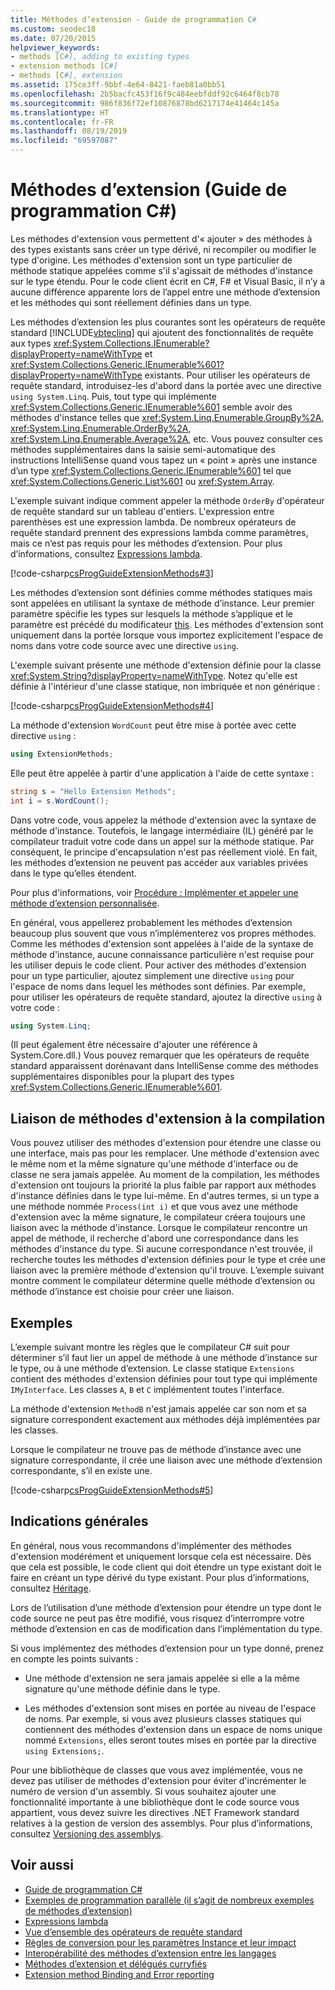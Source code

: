 ```yaml
---
title: Méthodes d’extension - Guide de programmation C#
ms.custom: seodec18
ms.date: 07/20/2015
helpviewer_keywords:
- methods [C#], adding to existing types
- extension methods [C#]
- methods [C#], extension
ms.assetid: 175ce3ff-9bbf-4e64-8421-faeb81a0bb51
ms.openlocfilehash: 2b5bacfc453f16f9c484eebfddf92c6464f8cb78
ms.sourcegitcommit: 986f836f72ef10876878bd6217174e41464c145a
ms.translationtype: HT
ms.contentlocale: fr-FR
ms.lasthandoff: 08/19/2019
ms.locfileid: "69597087"
---
```

# <a name="extension-methods-c-programming-guide"></a>Méthodes d’extension (Guide de programmation C#)
Les méthodes d'extension vous permettent d'« ajouter » des méthodes à des types existants sans créer un type dérivé, ni recompiler ou modifier le type d'origine. Les méthodes d'extension sont un type particulier de méthode statique appelées comme s'il s'agissait de méthodes d'instance sur le type étendu. Pour le code client écrit en C#, F# et Visual Basic, il n’y a aucune différence apparente lors de l’appel entre une méthode d’extension et les méthodes qui sont réellement définies dans un type.  
  
 Les méthodes d’extension les plus courantes sont les opérateurs de requête standard [!INCLUDE[vbteclinq](~/includes/vbteclinq-md.md)] qui ajoutent des fonctionnalités de requête aux types <xref:System.Collections.IEnumerable?displayProperty=nameWithType> et <xref:System.Collections.Generic.IEnumerable%601?displayProperty=nameWithType> existants. Pour utiliser les opérateurs de requête standard, introduisez-les d'abord dans la portée avec une directive `using System.Linq`. Puis, tout type qui implémente <xref:System.Collections.Generic.IEnumerable%601> semble avoir des méthodes d'instance telles que <xref:System.Linq.Enumerable.GroupBy%2A>, <xref:System.Linq.Enumerable.OrderBy%2A>, <xref:System.Linq.Enumerable.Average%2A>, etc. Vous pouvez consulter ces méthodes supplémentaires dans la saisie semi-automatique des instructions IntelliSense quand vous tapez un « point » après une instance d’un type <xref:System.Collections.Generic.IEnumerable%601> tel que <xref:System.Collections.Generic.List%601> ou <xref:System.Array>.  
  
 L'exemple suivant indique comment appeler la méthode `OrderBy` d'opérateur de requête standard sur un tableau d'entiers. L'expression entre parenthèses est une expression lambda. De nombreux opérateurs de requête standard prennent des expressions lambda comme paramètres, mais ce n’est pas requis pour les méthodes d’extension. Pour plus d’informations, consultez [Expressions lambda](../statements-expressions-operators/lambda-expressions.md).  
  
 [!code-csharp[csProgGuideExtensionMethods#3](~/samples/snippets/csharp/VS_Snippets_VBCSharp/csProgGuideExtensionMethods/cs/extensionmethods.cs#3)]  
  
 Les méthodes d’extension sont définies comme méthodes statiques mais sont appelées en utilisant la syntaxe de méthode d’instance. Leur premier paramètre spécifie les types sur lesquels la méthode s’applique et le paramètre est précédé du modificateur [this](../../language-reference/keywords/this.md). Les méthodes d'extension sont uniquement dans la portée lorsque vous importez explicitement l'espace de noms dans votre code source avec une directive `using`.  
  
 L'exemple suivant présente une méthode d'extension définie pour la classe <xref:System.String?displayProperty=nameWithType>. Notez qu'elle est définie à l'intérieur d'une classe statique, non imbriquée et non générique :  
  
 [!code-csharp[csProgGuideExtensionMethods#4](~/samples/snippets/csharp/VS_Snippets_VBCSharp/csProgGuideExtensionMethods/cs/extensionmethods.cs#4)]  
  
 La méthode d'extension `WordCount` peut être mise à portée avec cette directive `using` :  
  
```csharp  
using ExtensionMethods;  
```  
  
 Elle peut être appelée à partir d'une application à l'aide de cette syntaxe :  
  
```csharp  
string s = "Hello Extension Methods";  
int i = s.WordCount();  
```  
  
 Dans votre code, vous appelez la méthode d'extension avec la syntaxe de méthode d'instance. Toutefois, le langage intermédiaire (IL) généré par le compilateur traduit votre code dans un appel sur la méthode statique. Par conséquent, le principe d'encapsulation n'est pas réellement violé. En fait, les méthodes d’extension ne peuvent pas accéder aux variables privées dans le type qu’elles étendent.  
  
 Pour plus d'informations, voir [Procédure : Implémenter et appeler une méthode d’extension personnalisée](./how-to-implement-and-call-a-custom-extension-method.md).  
  
 En général, vous appellerez probablement les méthodes d’extension beaucoup plus souvent que vous n’implémenterez vos propres méthodes. Comme les méthodes d'extension sont appelées à l'aide de la syntaxe de méthode d'instance, aucune connaissance particulière n'est requise pour les utiliser depuis le code client. Pour activer des méthodes d'extension pour un type particulier, ajoutez simplement une directive `using` pour l'espace de noms dans lequel les méthodes sont définies. Par exemple, pour utiliser les opérateurs de requête standard, ajoutez la directive `using` à votre code :  
  
```csharp  
using System.Linq;  
```  
  
 (Il peut également être nécessaire d'ajouter une référence à System.Core.dll.) Vous pouvez remarquer que les opérateurs de requête standard apparaissent dorénavant dans IntelliSense comme des méthodes supplémentaires disponibles pour la plupart des types <xref:System.Collections.Generic.IEnumerable%601>.  
  
## <a name="binding-extension-methods-at-compile-time"></a>Liaison de méthodes d'extension à la compilation  
 Vous pouvez utiliser des méthodes d'extension pour étendre une classe ou une interface, mais pas pour les remplacer. Une méthode d'extension avec le même nom et la même signature qu'une méthode d'interface ou de classe ne sera jamais appelée. Au moment de la compilation, les méthodes d'extension ont toujours la priorité la plus faible par rapport aux méthodes d'instance définies dans le type lui-même. En d'autres termes, si un type a une méthode nommée `Process(int i)` et que vous avez une méthode d'extension avec la même signature, le compilateur créera toujours une liaison avec la méthode d'instance. Lorsque le compilateur rencontre un appel de méthode, il recherche d'abord une correspondance dans les méthodes d'instance du type. Si aucune correspondance n'est trouvée, il recherche toutes les méthodes d'extension définies pour le type et crée une liaison avec la première méthode d'extension qu'il trouve. L’exemple suivant montre comment le compilateur détermine quelle méthode d’extension ou méthode d’instance est choisie pour créer une liaison.  
  
## <a name="example"></a>Exemples  
 L’exemple suivant montre les règles que le compilateur C# suit pour déterminer s’il faut lier un appel de méthode à une méthode d’instance sur le type, ou à une méthode d’extension. Le classe statique `Extensions` contient des méthodes d'extension définies pour tout type qui implémente `IMyInterface`. Les classes `A`, `B` et `C` implémentent toutes l'interface.  
  
 La méthode d'extension `MethodB` n'est jamais appelée car son nom et sa signature correspondent exactement aux méthodes déjà implémentées par les classes.  
  
 Lorsque le compilateur ne trouve pas de méthode d’instance avec une signature correspondante, il crée une liaison avec une méthode d’extension correspondante, s’il en existe une.  
  
 [!code-csharp[csProgGuideExtensionMethods#5](~/samples/snippets/csharp/VS_Snippets_VBCSharp/csProgGuideExtensionMethods/cs/extensionmethods.cs#5)]  
  
## <a name="general-guidelines"></a>Indications générales  
 En général, nous vous recommandons d'implémenter des méthodes d'extension modérément et uniquement lorsque cela est nécessaire. Dès que cela est possible, le code client qui doit étendre un type existant doit le faire en créant un type dérivé du type existant. Pour plus d’informations, consultez [Héritage](./inheritance.md).  
  
 Lors de l’utilisation d’une méthode d’extension pour étendre un type dont le code source ne peut pas être modifié, vous risquez d’interrompre votre méthode d’extension en cas de modification dans l’implémentation du type.  
  
 Si vous implémentez des méthodes d’extension pour un type donné, prenez en compte les points suivants :  
  
- Une méthode d'extension ne sera jamais appelée si elle a la même signature qu'une méthode définie dans le type.  
  
- Les méthodes d'extension sont mises en portée au niveau de l'espace de noms. Par exemple, si vous avez plusieurs classes statiques qui contiennent des méthodes d'extension dans un espace de noms unique nommé `Extensions`, elles seront toutes mises en portée par la directive `using Extensions;`.  
  
 Pour une bibliothèque de classes que vous avez implémentée, vous ne devez pas utiliser de méthodes d'extension pour éviter d'incrémenter le numéro de version d'un assembly. Si vous souhaitez ajouter une fonctionnalité importante à une bibliothèque dont le code source vous appartient, vous devez suivre les directives .NET Framework standard relatives à la gestion de version des assemblys. Pour plus d’informations, consultez [Versioning des assemblys](../../../framework/app-domains/assembly-versioning.md).
  
## <a name="see-also"></a>Voir aussi

- [Guide de programmation C#](../index.md)
- [Exemples de programmation parallèle (il s’agit de nombreux exemples de méthodes d’extension)](https://code.msdn.microsoft.com/Samples-for-Parallel-b4b76364)
- [Expressions lambda](../statements-expressions-operators/lambda-expressions.md)
- [Vue d’ensemble des opérateurs de requête standard](../concepts/linq/standard-query-operators-overview.md)
- [Règles de conversion pour les paramètres Instance et leur impact](https://blogs.msdn.microsoft.com/sreekarc/2007/10/11/conversion-rules-for-instance-parameters-and-their-impact)
- [Interopérabilité des méthodes d’extension entre les langages](https://blogs.msdn.microsoft.com/sreekarc/2007/10/11/extension-methods-interoperability-between-languages)
- [Méthodes d’extension et délégués curryfiés](https://blogs.msdn.microsoft.com/sreekarc/2007/05/01/extension-methods-and-curried-delegates)
- [Extension method Binding and Error reporting](https://blogs.msdn.microsoft.com/sreekarc/2007/04/26/extension-method-binding-and-error-reporting)
